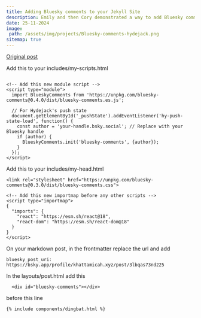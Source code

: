 ```yaml
---
title: Adding Bluesky comments to your Jekyll Site
description: Emily and then Cory demonstrated a way to add Bluesky comments and replies to a post as comments to your blog. I tried to add it to the Hydejack site
date: 25-11-2024
image: 
 path: /assets/img/projects/Bluesky-comments-hydejack.png
sitemap: true
---
```


[Original post](https://www.coryzue.com/writing/bluesky-comments/)

Add this to your includes/my-scripts.html
```

<!-- Add this new module script -->
<script type="module">
  import BlueskyComments from 'https://unpkg.com/bluesky-comments@0.4.0/dist/bluesky-comments.es.js';
  
  // For Hydejack's push state
  document.getElementById('_pushState').addEventListener('hy-push-state-load', function() {
    const author = 'your-handle.bsky.social'; // Replace with your Bluesky handle
    if (author) {
      BlueskyComments.init('bluesky-comments', {author});
    }
  });
</script>

```

Add this to your includes/my-head.html
```
<link rel="stylesheet" href="https://unpkg.com/bluesky-comments@0.3.0/dist/bluesky-comments.css">

<!-- Add this new importmap before any other scripts -->
<script type="importmap">
{
  "imports": {
    "react": "https://esm.sh/react@18",
    "react-dom": "https://esm.sh/react-dom@18"
  }
}
</script>
```

On your markdown post, in the frontmatter replace the url and add
```
bluesky_post_uri: https://bsky.app/profile/khattamicah.xyz/post/3lbqas73nd225
```


In the layouts/post.html add this 
```
  <div id="bluesky-comments"></div>
  ```

before this line
```
{% include components/dingbat.html %}
```

